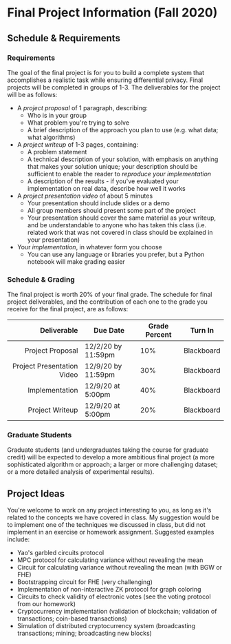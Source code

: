 # Final Project Information (Fall 2020)

## Schedule & Requirements

### Requirements

The goal of the final project is for you to build a complete system that accomplishes a realistic task while ensuring differential privacy. Final projects will be completed in groups of 1-3. The deliverables for the project will be as follows:

- A *project proposal* of 1 paragraph, describing:
  - Who is in your group
  - What problem you're trying to solve
  - A brief description of the approach you plan to use (e.g. what data; what algorithms)
- A *project writeup* of 1-3 pages, containing:
  - A problem statement
  - A technical description of your solution, with emphasis on anything that makes your solution unique; your description should be sufficient to enable the reader to *reproduce your implementation*
  - A description of the results - if you've evaluated your implementation on real data, describe how well it works
- A *project presentation video* of about 5 minutes
  - Your presentation should include slides or a demo
  - All group members should present some part of the project
  - Your presentation should cover the same material as your writeup, and be understandable to anyone who has taken this class (i.e. related work that was not covered in class should be explained in your presentation)
- Your *implementation*, in whatever form you choose
  - You can use any language or libraries you prefer, but a Python notebook will make grading easier

### Schedule & Grading

The final project is worth 20% of your final grade. The schedule for final project deliverables, and the contribution of each one to the grade you receive for the final project, are as follows:

| Deliverable                | Due Date                      | Grade Percent | Turn In    |
| ---------------------:     | ----------------------------- | ------------- | ---------- |
| Project Proposal           | 12/2/20 by 11:59pm            | 10%           | Blackboard |
| Project Presentation Video | 12/9/20 by 11:59pm            | 30%           | Blackboard |
| Implementation             | 12/9/20 at 5:00pm             | 40%           | Blackboard |
| Project Writeup            | 12/9/20 at 5:00pm             | 20%           | Blackboard |


### Graduate Students

Graduate students (and undergraduates taking the course for graduate credit) will be expected to develop a more ambitious final project (a more sophisticated algorithm or approach; a larger or more challenging dataset; or a more detailed analysis of experimental results).

## Project Ideas

You're welcome to work on any project interesting to you, as long as it's related to the concepts we have covered in class. My suggestion would be to implement one of the techniques we discussed in class, but did not implement in an exercise or homework assignment. Suggested examples include:

- Yao's garbled circuits protocol
- MPC protocol for calculating variance without revealing the mean
- Circuit for calculating variance without revealing the mean (with BGW or FHE)
- Bootstrapping circuit for FHE (very challenging)
- Implementation of non-interactive ZK protocol for graph coloring
- Circuits to check validity of electronic votes (see the voting protocol from our homework)
- Cryptocurrency implementation (validation of blockchain; validation of transactions; coin-based transactions)
- Simulation of distributed cryptocurrency system (broadcasting transactions; mining; broadcasting new blocks)

